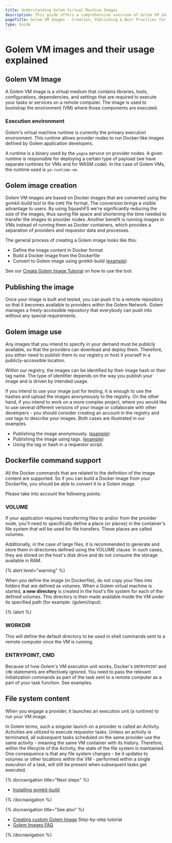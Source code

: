 ```yaml
---
title: Understanding Golem Virtual Machine Images
description: This guide offers a comprehensive overview of Golem VM images, their creation, usage, and best practices for integration with Golem Network's decentralized computational resource sharing platform.
pageTitle: Golem VM Images - Creation, Publishing & Best Practices for Developers
type: Guide
---
```


# Golem VM images and their usage explained

## Golem VM Image

A Golem VM image is a virtual medium that contains libraries, tools, configurations, dependencies, and settings that are required to execute your tasks or services on a remote computer. The image is used to bootstrap the environment (VM) where those components are executed.

### Execution environment

Golem's virtual machine runtime is currently the primary execution environment. This runtime allows provider nodes to run Docker-like images defined by Golem application developers.

A runtime is a binary used by the `yagna` service on provider nodes. A given runtime is responsible for deploying a certain type of payload (we have separate runtimes for VMs and for WASM code). In the case of Golem VMs, the runtime used is `ya-runtime-vm`.

## Golem image creation

Golem VM images are based on Docker images that are converted using the gvmkit-build tool to the `GVMI` file format. The conversion brings a visible advantage to users. By using SquashFS we're significantly reducing the size of the images, thus saving file space and shortening the time needed to transfer the images to provider nodes. Another benefit is running images in VMs instead of running them as Docker containers, which provides a separation of providers and requestor data and processes.

The general process of creating a Golem image looks like this:

- Define the image content in Docker format
- Build a Docker image from the Dockerfile
- Convert to Golem image using gvmkit-build ([example](/docs/creators/tools/gvmkit/converting-docker-image-to-golem-format))

See our [Create Golem Image Tutorial](/docs/creators/python/tutorials/building-custom-image) on how to use the tool.

## Publishing the image

Once your image is built and tested, you can push it to a remote repository so that it becomes available to providers within the Golem Network. Golem manages a freely-accessible repository that everybody can push into without any special requirements.

## Golem image use

Any images that you intend to specify in your demand must be publicly available, so that the providers can download and deploy them.
Therefore, you either need to publish them to our registry or host it yourself in a publicly-accessible location.

Within our registry, the images can be identified by their image hash or their tag name.
The type of identifier depends on the way you publish your image and is driven by intended usage.

If you intend to use your image just for testing, it is enough to use the hashes and upload the images anonymously to the registry.
On the other hand, if you intend to work on a more complex project, where you would like to use several different versions of your image or collaborate with other developers - you should consider creating an account in the registry and use tags to describe your images. Both cases are illustrated in our examples.

- Publishing the image anonymously. ([example](/docs/creators/tools/gvmkit/publishing-custom-images#publishing-custom-golem-image-to-the-registry-hash-based))
- Publishing the image using tags. ([example](/docs/creators/tools/gvmkit/publishing-custom-images#publishing-custom-golem-image-to-the-registry-tag-based))
- Using the tag or hash in a requestor script.

## Dockerfile command support

All the Docker commands that are related to the definition of the image content are supported. So if you can build a Docker image from your Dockerfile, you should be able to convert it to a Golem image.

Please take into account the following points:

### VOLUME

If your application requires transferring files to and/or from the provider node, you'll need to specifically define a place (or places) in the container's file system that will be used for file transfers. These places are called volumes.

Additionally, in the case of large files, it is recommended to generate and store them in directories defined using the VOLUME clause. In such cases, they are stored on the host's disk drive and do not consume the storage available in RAM.

{% alert level="warning" %}

When you define the image (in Dockerfile), do not copy your files into folders that are defined as volumes. When a Golem virtual machine is started, **a new directory** is created in the host's file system for each of the defined volumes. This directory is then made available inside the VM under its specified path (for example: /golem/input).

{% /alert %}

### WORKDIR

This will define the default directory to be used in shell commands sent to a remote computer once the VM is running.

### ENTRYPOINT, CMD

Because of how Golem's VM execution unit works, Docker's `ENTRYPOINT` and `CMD` statements are effectively ignored. You need to pass the relevant initialization commands as part of the task sent to a remote computer as a part of your task function. See examples.

## File system content

When you engage a provider, it launches an execution unit (a runtime) to run your VM image.

In Golem terms, such a singular launch on a provider is called an Activity. Activities are utilized to execute requestor tasks. Unless an activity is terminated, all subsequent tasks scheduled on the same provider use the same activity - meaning the same VM container with its history. Therefore, within the lifecycle of the Activity, the state of the file system is maintained. One consequence is that any file system changes - be it updates to volumes or other locations within the VM - performed within a single execution of a task, will still be present when subsequent tasks get executed.

{% docnavigation title="Next steps" %}

- [Installing gvmkit-build](/docs/creators/tools/gvmkit/gvmkit-build-installation)

{% /docnavigation %}

{% docnavigation title="See also" %}

- [Creating custom Golem Image](/docs/creators/python/tutorials/building-custom-image) Step-by-step tutorial
- [Golem Images FAQ](/docs/creators/python/guides/golem-images-faq)

{% /docnavigation %}
